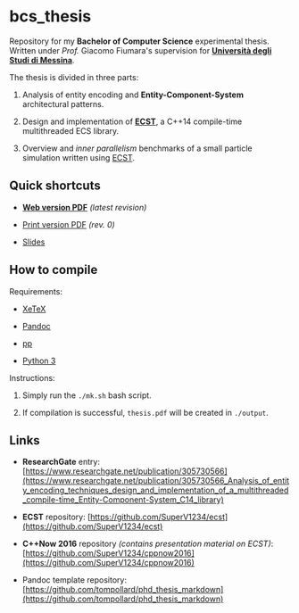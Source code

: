# bcs_thesis

Repository for my **Bachelor of Computer Science** experimental thesis. Written under *Prof.* Giacomo Fiumara's supervision for [**Università degli Studi di Messina**](https//unime.it).

The thesis is divided in three parts:

1. Analysis of entity encoding and **Entity-Component-System** architectural patterns. 

2. Design and implementation of [**ECST**](https://github.com/SuperV1234/ecst), a C++14 compile-time multithreaded ECS library.

3. Overview and *inner parallelism* benchmarks of a small particle simulation written using [ECST](https://github.com/SuperV1234/ecst).


## Quick shortcuts


* [**Web version PDF**](https://github.com/SuperV1234/bcs_thesis/blob/master/final/rev1/web_version.pdf) *(latest revision)*

* [Print version PDF](https://github.com/SuperV1234/bcs_thesis/blob/master/final/rev0/print_version.pdf) *(rev. 0)*

* [Slides](https://github.com/SuperV1234/bcs_thesis/blob/master/defense/slides.pdf) 


## How to compile

Requirements:

* [XeTeX](https://www.sharelatex.com/learn/XeLaTeX)

* [Pandoc](http://pandoc.org/)

* [pp](https://github.com/CDSoft/pp)

* [Python 3](https://www.python.org/)

Instructions:

1. Simply run the `./mk.sh` bash script.

2. If compilation is successful, `thesis.pdf` will be created in `./output`.



## Links

* **ResearchGate** entry:
[https://www.researchgate.net/publication/305730566](https://www.researchgate.net/publication/305730566_Analysis_of_entity_encoding_techniques_design_and_implementation_of_a_multithreaded_compile-time_Entity-Component-System_C14_library)

* **ECST** repository:
[https://github.com/SuperV1234/ecst](https://github.com/SuperV1234/ecst)

* **C++Now 2016** repository *(contains presentation material on ECST)*:
[https://github.com/SuperV1234/cppnow2016](https://github.com/SuperV1234/cppnow2016)

* Pandoc template repository: [https://github.com/tompollard/phd_thesis_markdown](https://github.com/tompollard/phd_thesis_markdown)